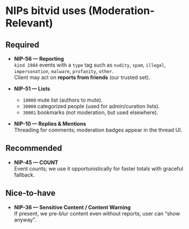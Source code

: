 # NIPs bitvid uses (Moderation-Relevant)

## Required
- **NIP-56 — Reporting**  
  `kind 1984` events with a `type` tag such as `nudity`, `spam`, `illegal`, `impersonation`, `malware`, `profanity`, `other`.  
  Client may act on **reports from friends** (our trusted set).

- **NIP-51 — Lists**  
  - `10000` mute list (authors to mute).  
  - `30000` categorized people (used for admin/curation lists).  
  - `30001` bookmarks (not moderation, but used elsewhere).

- **NIP-10 — Replies & Mentions**  
  Threading for comments; moderation badges appear in the thread UI.

## Recommended
- **NIP-45 — COUNT**  
  Event counts; we use it opportunistically for faster totals with graceful fallback.

## Nice-to-have
- **NIP-36 — Sensitive Content / Content Warning**  
  If present, we pre-blur content even without reports; user can “show anyway”.
